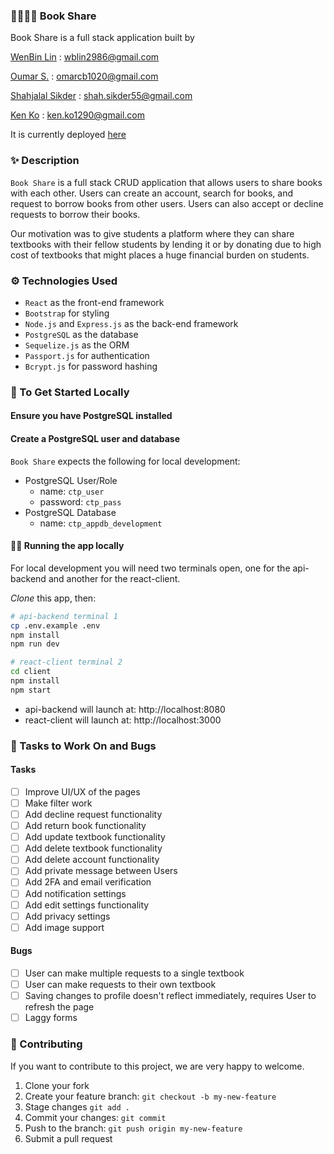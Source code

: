 ### 📕📗📘📙 Book Share 

Book Share is a full stack application built by 

[WenBin Lin](https://github.com/wenbin1354) : wblin2986@gmail.com 

[Oumar S.](https://github.com/oumar-s) : omarcb1020@gmail.com 

[Shahjalal Sikder](https://github.com/Shah55) : shah.sikder55@gmail.com 

[Ken Ko](https://github.com/kenko1290) : ken.ko1290@gmail.com

It is currently deployed [here]()


### ✨ Description 
`Book Share` is a full stack CRUD application that allows users to share books with each other. Users can create an account, search for books, and request to borrow books from other users. Users can also accept or decline requests to borrow their books.

Our motivation was to give students a platform where they can share textbooks with their fellow students by lending it or by donating due to high cost of textbooks that might places a huge financial burden on students.

### ⚙ Technologies Used
- `React` as the front-end framework
- `Bootstrap` for styling
- `Node.js` and `Express.js` as the back-end framework
- `PostgreSQL` as the database
- `Sequelize.js` as the ORM
- `Passport.js` for authentication
- `Bcrypt.js` for password hashing

### 💨 To Get Started Locally

#### Ensure you have PostgreSQL installed
#### Create a PostgreSQL user and database

`Book Share` expects the following for local development:

- PostgreSQL User/Role
  - name: `ctp_user`
  - password: `ctp_pass`
- PostgreSQL Database
  - name: `ctp_appdb_development`

#### 🏃‍♀️ Running the app locally

For local development you will need two terminals open, one for the api-backend and another for the react-client.

_Clone_ this app, then:

```bash
# api-backend terminal 1
cp .env.example .env
npm install
npm run dev
```

```bash
# react-client terminal 2
cd client
npm install
npm start
```

- api-backend will launch at: http://localhost:8080
- react-client will launch at: http://localhost:3000

### 🎨 Tasks to Work On and Bugs
#### Tasks
- [ ] Improve UI/UX of the pages
- [ ] Make filter work
- [ ] Add decline request functionality
- [ ] Add return book functionality
- [ ] Add update textbook functionality
- [ ] Add delete textbook functionality
- [ ] Add delete account functionality
- [ ] Add private message between Users
- [ ] Add 2FA and email verification
- [ ] Add notification settings
- [ ] Add edit settings functionality
- [ ] Add privacy settings
- [ ] Add image support
#### Bugs
- [ ] User can make multiple requests to a single textbook
- [ ] User can make requests to their own textbook
- [ ] Saving changes to profile doesn't reflect immediately, requires User to refresh the page
- [ ] Laggy forms

### 🤝 Contributing
If you want to contribute to this project, we are very happy to welcome.
1. Clone your fork
2. Create your feature branch: `git checkout -b my-new-feature`
3. Stage changes `git add .`
4. Commit your changes: `git commit`
5. Push to the branch: `git push origin my-new-feature`
6. Submit a pull request
